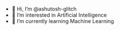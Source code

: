 - 👋 Hi, I’m @ashutosh-glitch
- 👀 I’m interested in Artificial Intelligence
- 🌱 I’m currently learning Machine Learning


<!---
ash16-glitch/ash16-glitch is a ✨ special ✨ repository because its `README.md` (this file) appears on your GitHub profile.
You can click the Preview link to take a look at your changes.
--->
